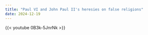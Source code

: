 ```yaml
---
title: "Paul VI and John Paul II's heresies on false religions"
date: 2024-12-19
---
```


{{< youtube 0B3k-5JnrNk >}}
